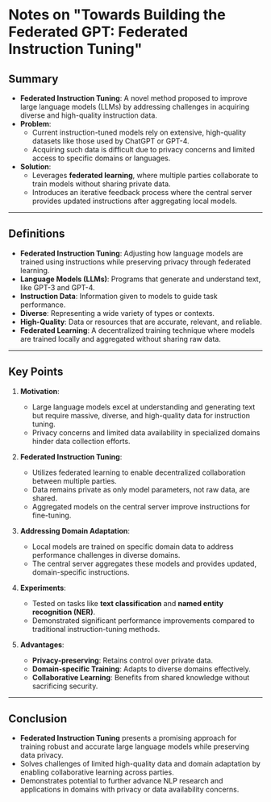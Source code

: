 # Notes on "Towards Building the Federated GPT: Federated Instruction Tuning"

## Summary
- **Federated Instruction Tuning**: A novel method proposed to improve large language models (LLMs) by addressing challenges in acquiring diverse and high-quality instruction data.
- **Problem**: 
  - Current instruction-tuned models rely on extensive, high-quality datasets like those used by ChatGPT or GPT-4.
  - Acquiring such data is difficult due to privacy concerns and limited access to specific domains or languages.
- **Solution**: 
  - Leverages **federated learning**, where multiple parties collaborate to train models without sharing private data.
  - Introduces an iterative feedback process where the central server provides updated instructions after aggregating local models.

---

## Definitions
- **Federated Instruction Tuning**: Adjusting how language models are trained using instructions while preserving privacy through federated learning.
- **Language Models (LLMs)**: Programs that generate and understand text, like GPT-3 and GPT-4.
- **Instruction Data**: Information given to models to guide task performance.
- **Diverse**: Representing a wide variety of types or contexts.
- **High-Quality**: Data or resources that are accurate, relevant, and reliable.
- **Federated Learning**: A decentralized training technique where models are trained locally and aggregated without sharing raw data.

---

## Key Points
1. **Motivation**:
   - Large language models excel at understanding and generating text but require massive, diverse, and high-quality data for instruction tuning.
   - Privacy concerns and limited data availability in specialized domains hinder data collection efforts.
  
2. **Federated Instruction Tuning**:
   - Utilizes federated learning to enable decentralized collaboration between multiple parties.
   - Data remains private as only model parameters, not raw data, are shared.
   - Aggregated models on the central server improve instructions for fine-tuning.

3. **Addressing Domain Adaptation**:
   - Local models are trained on specific domain data to address performance challenges in diverse domains.
   - The central server aggregates these models and provides updated, domain-specific instructions.

4. **Experiments**:
   - Tested on tasks like **text classification** and **named entity recognition (NER)**.
   - Demonstrated significant performance improvements compared to traditional instruction-tuning methods.

5. **Advantages**:
   - **Privacy-preserving**: Retains control over private data.
   - **Domain-specific Training**: Adapts to diverse domains effectively.
   - **Collaborative Learning**: Benefits from shared knowledge without sacrificing security.

---

## Conclusion
- **Federated Instruction Tuning** presents a promising approach for training robust and accurate large language models while preserving data privacy.
- Solves challenges of limited high-quality data and domain adaptation by enabling collaborative learning across parties.
- Demonstrates potential to further advance NLP research and applications in domains with privacy or data availability concerns.